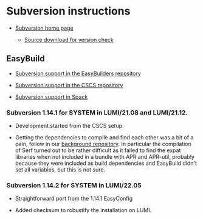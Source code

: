 # Subversion instructions

  * [Subversion home page](https://subversion.apache.org/)

      * [Source download for version check](https://subversion.apache.org/download.cgi)


## EasyBuild

  * [Subversion support in the EasyBuilders repository](https://github.com/easybuilders/easybuild-easyconfigs/tree/develop/easybuild/easyconfigs/s/Subversion)

  * [Subversion support in the CSCS repository](https://github.com/eth-cscs/production/tree/master/easybuild/easyconfigs/s/Subversion)

  * [Subversion support in Spack](https://github.com/spack/spack/tree/develop/var/spack/repos/builtin/packages/subversion)


### Subversion 1.14.1 for SYSTEM in LUMI/21.08 and LUMI/21.12.

  * Development started from the CSCS setup.

  * Getting the dependencies to compile and find each other was a bit of a pain,
    follow in our [background repository](https://github.com/Lumi-supercomputer/LUMI-EasyBuild-background).
    In particular the compilation of Serf turned out to be rather difficult as it failed
    to find the expat libraries when not included in a bundle with APR and APR-util,
    probably because they were included as build dependencies and EasyBuild didn't
    set all variables, but this is not sure.

### Subversion 1.14.2 for SYSTEM in LUMI/22.05

  * Straightforward port from the 1.14.1 EasyConfig

  * Added checksum to robustify the installation on LUMI.

